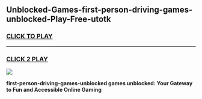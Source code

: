 
## Unblocked-Games-first-person-driving-games-unblocked-Play-Free-utotk
<h3>
<a href="https://premium76.site?title=first-person-driving-games-unblocked&ref=20A">CLICK TO PLAY</a></h3>
<hr>

<h3>
<a href="https://premium76.site?title=first-person-driving-games-unblocked&ref=20A">CLICK 2 PLAY</a>
  
</h3>

<a href="https://premium76.site?title=first-person-driving-games-unblocked&ref=20A"><img src="https://clearcache.store/games.png"></a>


**first-person-driving-games-unblocked games unblocked: Your Gateway to Fun and Accessible Online Gaming**
